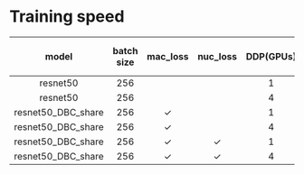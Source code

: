 # Training speed

|       model        | batch size |   mac_loss   |   nuc_loss   | DDP(GPUs) | latency per epoch |
|:------------------:|:----------:|:------------:|:------------:|:---------:|:-----------------:|
|      resnet50      |    256     |              |              |     1     |                   |
|      resnet50      |    256     |              |              |     4     |                   |
| resnet50_DBC_share |    256     | $\checkmark$ |              |     1     |                   |
| resnet50_DBC_share |    256     | $\checkmark$ |              |     4     |                   |
| resnet50_DBC_share |    256     | $\checkmark$ | $\checkmark$ |     1     |                   |
| resnet50_DBC_share |    256     | $\checkmark$ | $\checkmark$ |     4     |                   |